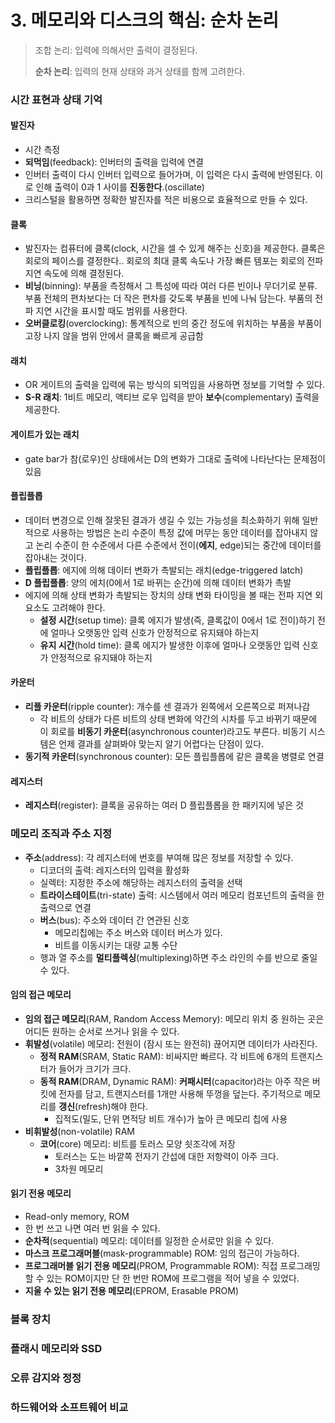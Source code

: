 # 3. 메모리와 디스크의 핵심: 순차 논리

> 조합 논리: 입력에 의해서만 출력이 결정된다.
>
> **순차 논리**: 입력의 현재 상태와 과거 상태를 함께 고려한다.



### 시간 표현과 상태 기억

#### 발진자

- 시간 측정
- **되먹임**(feedback): 인버터의 출력을 입력에 연결
- 인버터 출력이 다시 인버터 입력으로 들어가며, 이 입력은 다시 출력에 반영된다. 이로 인해 출력이 0과 1 사이를 **진동한다**.(oscillate)
- 크리스털을 활용하면 정확한 발진자를 적은 비용으로 효율적으로 만들 수 있다.

#### 클록

- 발진자는 컴퓨터에 클록(clock, 시간을 셀 수 있게 해주는 신호)을 제공한다. 클록은 회로의 페이스를 결정한다.. 회로의 최대 클록 속도나 가장 빠른 템포는 회로의 전파 지연 속도에 의해 결정된다.
- **비닝**(binning): 부품을 측정해서 그 특성에 따라 여러 다른 빈이나 무더기로 분류. 부품 전체의 편차보다는 더 작은 편차를 갖도록 부품을 빈에 나눠 담는다. 부품의 전파 지연 시간을 표시할 때도 범위를 사용한다.
- **오버클로킹**(overclocking): 통계적으로 빈의 중간 정도에 위치하는 부품을 부품이 고장 나지 않을 범위 안에서 클록을 빠르게 공급함

#### 래치

- OR 게이트의 출력을 입력에 묶는 방식의 되먹임을 사용하면 정보를 기억할 수 있다.
- **S-R 래치**: 1비트 메모리, 액티브 로우 입력을 받아 **보수**(complementary) 출력을 제공한다.

#### 게이트가 있는 래치

- gate bar가 참(로우)인 상태에서는 D의 변화가 그대로 출력에 나타난다는 문제점이 있음

#### 플립플롭

- 데이터 변경으로 인해 잘못된 결과가 생길 수 있는 가능성을 최소화하기 위해 일반적으로 사용하는 방법은 논리 수준이 특정 값에 머무는 동안 데이터를 잡아내지 않고 논리 수준이 한 수준에서 다른 수준에서 전이(**에지**, edge)되는 중간에 데이터를 잡아내는 것이다.
- **플립플롭**: 에지에 의해 데이터 변화가 촉발되는 래치(edge-triggered latch)
- **D 플립플롭**: 양의 에치(0에서 1로 바뀌는 순간)에 의해 데이터 변화가 촉발
- 에지에 의해 상태 변화가 촉발되는 장치의 상태 변화 타이밍을 볼 때는 전파 지연 외 요소도 고려해야 한다.
  - **설정 시간**(setup time): 클록 에지가 발생(즉, 클록값이 0에서 1로 전이)하기 전에 얼마나 오랫동안 입력 신호가 안정적으로 유지돼야 하는지
  - **유지 시간**(hold time): 클록 에지가 발생한 이후에 얼마나 오랫동안 입력 신호가 안정적으로 유지돼야 하는지

#### 카운터

- **리플 카운터**(ripple counter): 개수를 센 결과가 왼쪽에서 오른쪽으로 퍼져나감
  - 각 비트의 상태가 다른 비트의 상태 변화에 약간의 시차를 두고 바뀌기 때문에 이 회로를 **비동기 카운터**(asynchronous counter)라고도 부른다. 비동기 시스템은 언제 결과를 살펴봐야 맞는지 알기 어렵다는 단점이 있다.
- **동기적 카운터**(synchronous counter): 모든 플립플롭에 같은 클록을 병렬로 연결

#### 레지스터

- **레지스터**(register): 클록을 공유하는 여러 D 플립플롭을 한 패키지에 넣은 것



### 메모리 조직과 주소 지정

- **주소**(address): 각 레지스터에 번호를 부여해 많은 정보를 저장할 수 있다.
  - 디코더의 출력: 레지스터의 입력을 활성화
  - 실렉터: 지정한 주소에 해당하는 레지스터의 출력을 선택
  - **트라이스테이트**(tri-state) 출력: 시스템에서 여러 메모리 컴포넌트의 출력을 한 출력으로 연결
  - **버스**(bus): 주소와 데이터 간 연관된 신호
    - 메모리칩에는 주소 버스와 데이터 버스가 있다.
    - 비트를 이동시키는 대량 교통 수단
  - 행과 열 주소를 **멀티플렉싱**(multiplexing)하면 주소 라인의 수를 반으로 줄일 수 있다.

#### 임의 접근 메모리

- **임의 접근 메모리**(RAM, Random Access Memory): 메모리 위치 중 원하는 곳은 어디든 원하는 순서로 쓰거나 읽을 수 있다.
- **휘발성**(volatile) 메모리: 전원이 (잠시 또는 완전히) 끊어지면 데이터가 사라진다.
  - **정적 RAM**(SRAM, Static RAM): 비싸지만 빠르다. 각 비트에 6개의 트랜지스터가 들어가 크기가 크다.
  - **동적 RAM**(DRAM, Dynamic RAM): **커패시터**(capacitor)라는 아주 작은 버킷에 전자를 담고, 트랜지스터를 1개만 사용해 뚜껑을 덮는다. 주기적으로 메모리를 **갱신**(refresh)해야 한다.
    - 집적도(밀도, 단위 면적당 비트 개수)가 높아 큰 메모리 칩에 사용
- **비휘발성**(non-volatile) RAM
  - **코어**(core) 메모리: 비트를 토러스 모양 쇳조각에 저장
    - 토러스는 도는 바깥쪽 전자기 간섭에 대한 저항력이 아주 크다.
    - 3차원 메모리

#### 읽기 전용 메모리

- Read-only memory, ROM
- 한 번 쓰고 나면 여러 번 읽을 수 있다.
- **순차적**(sequential) 메모리: 데이터를 일정한 순서로만 읽을 수 있다.
- **마스크 프로그래머블**(mask-programmable) ROM: 임의 접근이 가능하다.
- **프로그래머블 읽기 전용 메모리**(PROM, Programmable ROM): 직접 프로그래밍할 수 있는 ROM이지만 단 한 번만 ROM에 프로그램을 적어 넣을 수 있었다.
- **지울 수 있는 읽기 전용 메모리**(EPROM, Erasable PROM)



### 블록 장치



### 플래시 메모리와 SSD



### 오류 감지와 정정



### 하드웨어와 소프트웨어 비교

